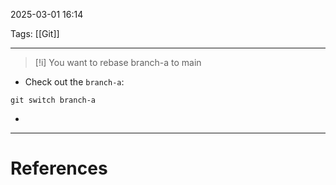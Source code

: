 2025-03-01 16:14

Tags: [[Git]] 

---

> [!i] You want to rebase branch-a to main

- Check out the `branch-a`: 
```
git switch branch-a
```
- 
---
# References